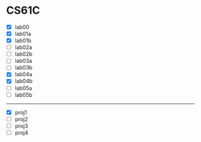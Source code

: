 # CS61C

- [x] lab00
- [x] lab01a
- [x] lab01b
- [ ] lab02a
- [ ] lab02b
- [ ] lab03a
- [ ] lab03b
- [x] lab04a
- [x] lab04b
- [ ] lab05a
- [ ] lab05b

---

- [x] proj1
- [ ] proj2
- [ ] proj3
- [ ] proj4
